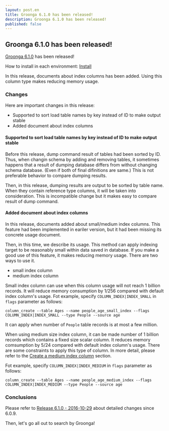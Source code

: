 ```yaml
---
layout: post.en
title: Groonga 6.1.0 has been released!
description: Groonga 6.1.0 has been released!
published: false
---
```


## Groonga 6.1.0 has been released!

[Groonga 6.1.0](/docs/news.html#release-6-1-0) has been released!

How to install in each environment: [Install](/docs/install.html)

In this release, documents about index columns has been added. Using this column type makes reducing memory usage.

### Changes

Here are important changes in this release:

* Supported to sort load table names by key instead of ID to make output stable
* Added document about index columns

#### Supported to sort load table names by key instead of ID to make output stable

Before this release, dump command result of tables had been sorted by ID. Thus, when changin schema by adding and removing tables, it sometimes happens that a result of dumping database differs from without changing schema database. (Even if both of final difinitions are same.) This is not preferable behavior to compare dumping results.

Then, in this release, dumping results are output to be sorted by table name. When they contain reference type columns, it will be taken into consideration. This is incompatible change but it makes easy to compare result of dump command.

#### Added document about index columns

In this release, documents added about small/medium index columns. This feature had been implemented in eariler version, but it had been missing its concrete usage document.

Then, in this time, we describe its usage. This method can apply indexing target to be reasonably small within data saved in database. If you make a good use of this feature, it makes reducing memory usage. There are two ways to use it.

* small index column
* medium index column

Small index column can use when this column usage will not reach 1 billion records. It will reduce memory consumption by 1/256 compared with default index column's usage.
Fot example, specify `COLUMN_INDEX|INDEX_SMALL` in `flags` parameter as follows:

    column_create --table Ages --name people_age_small_index --flags COLUMN_INDEX|INDEX_SMALL --type People --source age

It can apply when number of `People` table records is at most a few million.


When using medium size index column, it can be made number of 1 billion records which contains a fixed size scalar column. It reduces memory comsumption by 5/24 compared with default index column's usage. There are some constraints to apply this type of column. In more detail, please refer to the [Create a medium index column](/docs/reference/commands/column_create.html#create-a-medium-index-column) section.

Fot example, specify `COLUMN_INDEX|INDEX_MEDIUM` in `flags` parameter as follows:

    column_create --table Ages --name people_age_medium_index --flags COLUMN_INDEX|INDEX_MEDIUM --type People --source age

### Conclusions

Please refer to [Release 6.1.0 - 2016-10-29](/docs/news.html#release-6-1-0) about detailed changes since 6.0.9.

Then, let's go all out to search by Groonga!
